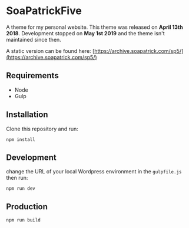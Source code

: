 # SoaPatrickFive

A theme for my personal website. This theme was released on **April 13th 2018**. Development stopped on **May 1st 2019** and the theme isn't maintained since then.

A static version can be found here: [https://archive.soapatrick.com/sp5/](https://archive.soapatrick.com/sp5/)

## Requirements

- Node
- Gulp

## Installation

Clone this repository and run:

```
npm install
```

## Development

change the URL of your local Wordpress environment in the `gulpfile.js` then run:

```
npm run dev
```

## Production

```
npm run build
```
